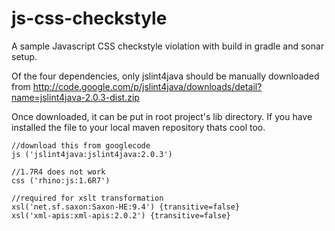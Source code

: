 js-css-checkstyle
=================

A sample Javascript CSS checkstyle violation with build in gradle and sonar setup.


Of the four dependencies, only jslint4java should be manually
downloaded from
http://code.google.com/p/jslint4java/downloads/detail?name=jslint4java-2.0.3-dist.zip

Once downloaded, it can be put in root project's lib directory. If you have installed
the file to your local maven repository thats cool too.

    //download this from googlecode
    js ('jslint4java:jslint4java:2.0.3')

    //1.7R4 does not work
    css ('rhino:js:1.6R7')

    //required for xslt transformation
    xsl('net.sf.saxon:Saxon-HE:9.4') {transitive=false}
    xsl('xml-apis:xml-apis:2.0.2') {transitive=false}

